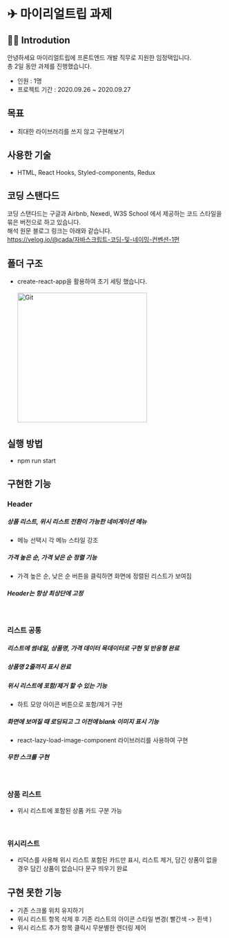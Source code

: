 # ✈ 마이리얼트립 과제

## 👨‍💻 Introdution

안녕하세요 마이리얼트립에 프론트엔드 개발 직무로 지원한 임정택입니다.</br>
총 2일 동안 과제를 진행했습니다.

- 인원 : 1명
- 프로젝트 기간 : 2020.09.26 ~ 2020.09.27

## 목표

- 최대한 라이브러리를 쓰지 않고 구현해보기

## 사용한 기술

- HTML, React Hooks, Styled-components, Redux

## 코딩 스탠다드

코딩 스탠다드는 구글과 Airbnb, Nexedi, W3S School 에서 제공하는 코드 스타일을 묶은 버전으로 하고 있습니다.</br>
해석 원문 블로그 링크는 아래와 같습니다.</br>
https://velog.io/@cada/자바스크립트-코딩-및-네이밍-컨벤션-1편

## 폴더 구조

- create-react-app을 활용하여 초기 세팅 했습니다.<br/><br/>
  <img alt="Git" src="https://user-images.githubusercontent.com/47416686/94367744-90cc8780-011b-11eb-98b9-609620a6adcf.PNG" width="300">

## 실행 방법

- npm run start

## 구현한 기능

### Header

##### 상품 리스트, 위시 리스트 전환이 가능한 네비게이션 메뉴

- 메뉴 선택시 각 메뉴 스타일 강조

##### 가격 높은 순, 가격 낮은 순 정렬 기능

- 가격 높은 순, 낮은 순 버튼을 클릭하면 화면에 정렬된 리스트가 보여짐

##### Header는 항상 최상단에 고정

</br>

### 리스트 공통

##### 리스트에 썸네일, 상품명, 가격 데이터 목데이터로 구현 및 반응형 완료

##### 상품명 2줄까지 표시 완료

##### 위시 리스트에 포함/제거 할 수 있는 기능

- 하트 모양 아이콘 버튼으로 포함/제거 구현

##### 화면에 보여질 때 로딩되고 그 이전에 blank 이미지 표시 기능

- react-lazy-load-image-component 라이브러리를 사용하여 구현

##### 무한 스크롤 구현

  <br/>
  
### 상품 리스트
- 위시 리스트에 포함된 상품 카드 구분 가능
<br/>

### 위시리스트

- 리덕스를 사용해 위시 리스트 포함된 카드만 표시, 리스트 제거, 담긴 상품이 없을 경우 담긴 상품이 없습니다 문구 띄우기 완료
  </br>

## 구현 못한 기능

- 기존 스크롤 위치 유지하기
- 위시 리스트 항목 삭제 후 기존 리스트의 아이콘 스타일 변경( 빨간색 -> 흰색 )
- 위시 리스트 추가 항목 클릭시 무분별한 렌더링 제어
